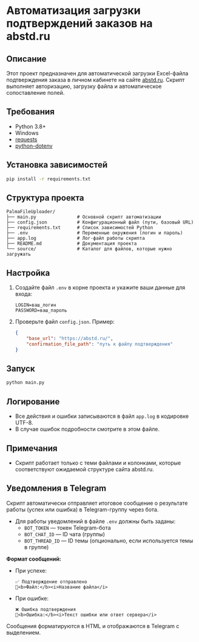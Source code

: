 # Автоматизация загрузки подтверждений заказов на abstd.ru

## Описание
Этот проект предназначен для автоматической загрузки Excel-файла подтверждения заказа в личном кабинете на сайте [abstd.ru](https://abstd.ru). Скрипт выполняет авторизацию, загрузку файла и автоматическое сопоставление полей.

## Требования
- Python 3.8+
- Windows
- [requests](https://pypi.org/project/requests/)
- [python-dotenv](https://pypi.org/project/python-dotenv/)

## Установка зависимостей
```bash
pip install -r requirements.txt
```

## Структура проекта

```
PalmaFileUploader/
├── main.py               # Основной скрипт автоматизации
├── config.json           # Конфигурационный файл (пути, базовый URL)
├── requirements.txt      # Список зависимостей Python
├── .env                  # Переменные окружения (логин и пароль)
├── app.log               # Лог-файл работы скрипта
├── README.md             # Документация проекта
└── source/               # Каталог для файлов, которые нужно загружать
```

## Настройка
1. Создайте файл `.env` в корне проекта и укажите ваши данные для входа:
   ```env
   LOGIN=ваш_логин
   PASSWORD=ваш_пароль
   ```
2. Проверьте файл `config.json`. Пример:
   ```json
   {
       "base_url": "https://abstd.ru/",
       "confirmation_file_path": "путь к файлу подтверждения"
   }
   ```

## Запуск
```bash
python main.py
```

## Логирование
- Все действия и ошибки записываются в файл `app.log` в кодировке UTF-8.
- В случае ошибок подробности смотрите в этом файле.

## Примечания
- Скрипт работает только с теми файлами и колонками, которые соответствуют ожидаемой структуре сайта abstd.ru.

## Уведомления в Telegram

Скрипт автоматически отправляет итоговое сообщение о результате работы (успех или ошибка) в Telegram-группу через бота.

- Для работы уведомлений в файле `.env` должны быть заданы:
  - `BOT_TOKEN` — токен Telegram-бота
  - `BOT_CHAT_ID` — ID чата (группы)
  - `BOT_THREAD_ID` — ID темы (опционально, если используется темы в группе)

**Формат сообщений:**
- При успехе:
  ```
  ✅ Подтверждение отправлено
  📎<b>Файл:</b><i>Название файла</i>
  ```
- При ошибке:
  ```
  ❌ Ошибка подтверждения
  📎<b>Ошибка:</b><i>Текст ошибки или ответ сервера</i>
  ```

Сообщения форматируются в HTML и отображаются в Telegram с выделением.


